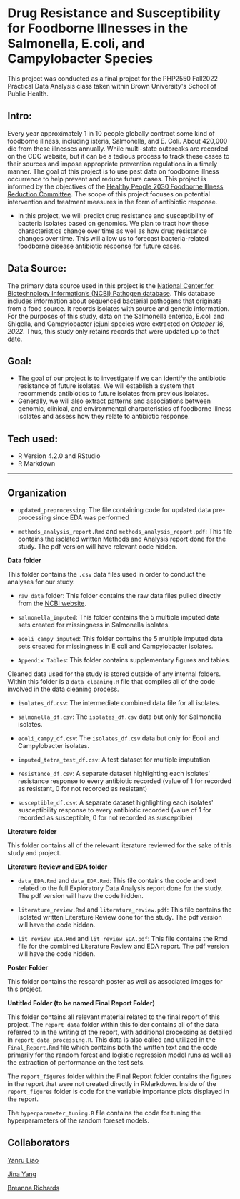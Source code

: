 # Drug Resistance and Susceptibility for Foodborne Illnesses in the Salmonella, E.coli, and Campylobacter Species

This project was conducted as a final project for the PHP2550 Fall2022 Practical Data Analysis class taken within Brown University's School of Public Health.


## Intro: 
Every year approximately 1 in 10 people globally contract some kind of foodborne illness, including isteria,
Salmonella, and E. Coli. About 420,000 die from these illnesses annually. While multi-state outbreaks are recorded on the CDC website, but it can be a tedious process to track these cases to their sources and impose appropriate prevention regulations in a timely manner. The goal of this project is to use
past data on foodborne illness occurrence to help prevent and reduce future cases. This project is informed by the objectives of the [Healthy People 2030 Foodborne Illness Reduction Committee](https://health.gov/healthypeople/objectives-and-data/browse-objectives/foodborne-illness). The scope of this project focuses on potential intervention and treatment measures in the form of antibiotic response.

- In this project, we will predict drug resistance and susceptibility of bacteria isolates based on genomics. We plan to tract how these characteristics change over time as well as how drug resistance changes over time. This will allow us to forecast bacteria-related foodborne disease antibiotic response for future cases. 

## Data Source:
The primary data source used in this project is the [National Center for Biotechnology Information’s
(NCBI) Pathogen database](https://www.ncbi.nlm.nih.gov/pathogens/). This database includes information about sequenced bacterial pathogens that originate from a food source. It records isolates with source and genetic information. For the purposes of this study, data on the Salmonella enterica, E.coli and Shigella, and Campylobacter jejuni species were extracted on *October 16, 2022*. Thus, this study only retains records that were updated up to that date.

## Goal: 
- The goal of our project is to investigate if we can identify the antibiotic resistance of future isolates. We will establish a system that recommends antibiotics to future isolates from previous isolates.
- Generally, we will also extract patterns and associations between genomic, clinical, and environmental characteristics of foodborne illness isolates and assess how they relate to antibiotic response. 

## Tech used: 
- R Version 4.2.0 and RStudio
- R Markdown

------------------------------------------------------------

## Organization 

- `updated_preprocessing`: The file containing code for updated data pre-processing since EDA was performed

- `methods_analysis_report.Rmd` and `methods_analysis_report.pdf`: This file contains the isolated written Methods and Analysis report done for the study. The pdf version will have relevant code hidden. 


**Data folder**

This folder contains the `.csv` data files used in order to conduct the analyses for our study.

- `raw_data` folder: This folder contains the raw data files pulled directly from the [NCBI website](https://www.ncbi.nlm.nih.gov/pathogens/). 

- `salmonella_imputed`: This folder contains the 5 multiple imputed data sets created for missingness in Salmonella isolates.

- `ecoli_campy_imputed`: This folder contains the 5 multiple imputed data sets created for missingness in E coli and Campylobacter isolates.

- `Appendix Tables`: This folder contains supplementary figures and tables.

Cleaned data used for the study is stored outside of any internal folders. Within this folder is a `data_cleaning.R` file that compiles all of the code involved in the data cleaning process.

- `isolates_df.csv`: The intermediate combined data file for all isolates.

- `salmonella_df.csv`: The `isolates_df.csv` data but only for Salmonella isolates.

- `ecoli_campy_df.csv`: The `isolates_df.csv` data but only for Ecoli and Campylobacter isolates.

- `imputed_tetra_test_df.csv`: A test dataset for multiple imputation

- `resistance_df.csv`: A separate dataset highlighting each isolates' resistance response to every antibiotic recorded (value of 1 for recorded as resistant, 0 for not recorded as resistant)

- `susceptible_df.csv`: A separate dataset highlighting each isolates' susceptibility response to every antibiotic recorded (value of 1 for recorded as susceptible, 0 for not recorded as susceptible) 



**Literature folder** 

This folder contains all of the relevant literature reviewed for the sake of this study and project. 


**Literature Review and EDA folder** 


- `data_EDA.Rmd` and `data_EDA.Rmd`: This file contains the code and text related to the full Exploratory Data Analysis report done for the study. The pdf version will have the code hidden.

- `literature_review.Rmd` and `literature_review.pdf`: This file contains the isolated written Literature Review done for the study. The pdf version will have the code hidden. 

- `lit_review_EDA.Rmd` and `lit_review_EDA.pdf`: This file contains the Rmd file for the combined Literature Review and EDA report. The pdf version will have the code hidden. 


**Poster Folder**

This folder contains the research poster as well as associated images for this project. 


**Untitled Folder (to be named Final Report Folder)**

This folder contains all relevant material related to the final report of this project. The `report_data` folder within this folder contains all of the data referred to in the writing of the report, with additional processing as detailed in `report_data_processing.R`. This data is also called and utilized in the `Final_Report.Rmd` file which contains both the written text and the code primarily for the random forest and logistic regression model runs as well as the extraction of performance on the test sets. 

The `report_figures` folder within the Final Report folder contains the figures in the report that were not created directly in RMarkdown. Inside of the  `report_figures` folder is code for the variable importance plots displayed in the report.

The `hyperparameter_tuning.R` file contains the code for tuning the hyperparameters of the random foreset models.






## Collaborators

[Yanru Liao](https://github.com/yanruliao)

[Jina Yang](https://github.com/JinaYang777)

[Breanna Richards](https://github.com/brichards21)
